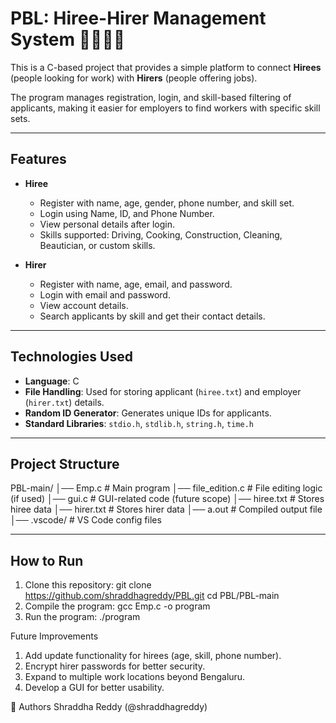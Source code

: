 # PBL: Hiree-Hirer Management System 👩‍💻👨‍💼

This is a C-based project that provides a simple platform to connect **Hirees** (people looking for work) with **Hirers** (people offering jobs).  

The program manages registration, login, and skill-based filtering of applicants, making it easier for employers to find workers with specific skill sets.

---

## Features
- **Hiree**
  - Register with name, age, gender, phone number, and skill set.
  - Login using Name, ID, and Phone Number.
  - View personal details after login.
  - Skills supported: Driving, Cooking, Construction, Cleaning, Beautician, or custom skills.

- **Hirer**
  - Register with name, age, email, and password.
  - Login with email and password.
  - View account details.
  - Search applicants by skill and get their contact details.

---

## Technologies Used
- **Language**: C
- **File Handling**: Used for storing applicant (`hiree.txt`) and employer (`hirer.txt`) details.
- **Random ID Generator**: Generates unique IDs for applicants.
- **Standard Libraries**: `stdio.h`, `stdlib.h`, `string.h`, `time.h`

---

## Project Structure
PBL-main/
│── Emp.c # Main program
│── file_edition.c # File editing logic (if used)
│── gui.c # GUI-related code (future scope)
│── hiree.txt # Stores hiree data
│── hirer.txt # Stores hirer data
│── a.out # Compiled output file
│── .vscode/ # VS Code config files

---

## How to Run
1. Clone this repository:
   git clone https://github.com/shraddhagreddy/PBL.git
   cd PBL/PBL-main
2. Compile the program:
   gcc Emp.c -o program
3. Run the program:
   ./program


Future Improvements
1. Add update functionality for hirees (age, skill, phone number).
2. Encrypt hirer passwords for better security.
3. Expand to multiple work locations beyond Bengaluru.
4. Develop a GUI for better usability.

📖 Authors
Shraddha Reddy (@shraddhagreddy)
